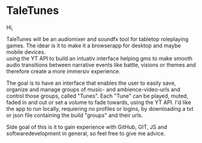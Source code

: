 # TaleTunes

Hi,

TaleTunes will be an audiomixer and soundfx tool for tabletop roleplaying games.
The idear is it to make it a browserapp for desktop and maybe mobile devices.  
using the YT API to build an intuativ interface helping gms to make smooth audio transitions 
between narrative events like battle, visions or themes and therefore create a more immersiv experience.  

The goal is to have an interface that enables the user to easily save, 
organize and manage groups of music- and ambience-video-urls and control those groups,
called "Tunes". Each "Tune" can be played, muted, faded in and out or set a volume to fade towards, 
using the YT API. I'd like the app to run locally, requiering no profiles or logins, 
by downloading a txt or json file containing the build "groups" and their urls.

Side goal of this is it to gain experience with GitHub, GIT, JS and softwaredevelopment in general,
so feel free to give me advice.   
